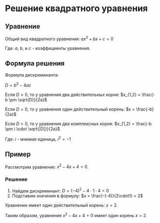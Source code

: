 # Решение квадратного уравнения

## Уравнение

Общий вид квадратного уравнения:
$ax^2 + bx + c = 0$

Где: $a$, $b$, и $c$ - коэффициенты уравнения.

## Формула решения
Формула дискриминанта:

$D = b^2 - 4ac$

Если $D > 0$, то у уравнения два действительных корня:
$x_{1,2} = \frac{-b \pm \sqrt{D}}{2a}$

Если $D = 0$, то у уравнения один действительный корень:
$x = \frac{-b}{2a}$

Если $D < 0$, то у уравнения два комплексных корня:
$x_{1,2} = \frac{-b \pm i \cdot \sqrt{|D|}}{2a}$

Где: $i$ - мнимая единица, $i^2 = -1$
## Пример
Рассмотрим уравнение: $x^2 - 4x + 4 = 0$.

### Решение
1. Найдем дискриминант:
$D = (-4)^2 - 4 \cdot 1 \cdot 4 = 0$
2. Подставим значения в формулу:
$x = \frac{-(-4)}{2\cdot1} = 2$

Уравнение имеет один действительный корень: $x = 2$.

Таким образом, уравнение $x^2 - 4x + 4 = 0$ имеет один корень $x = 2$.